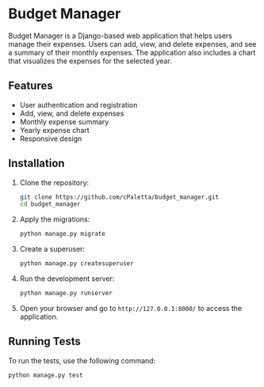 # Budget Manager

Budget Manager is a Django-based web application that helps users manage their expenses. Users can add, view, and delete expenses, and see a summary of their monthly expenses. The application also includes a chart that visualizes the expenses for the selected year.

## Features

- User authentication and registration
- Add, view, and delete expenses
- Monthly expense summary
- Yearly expense chart
- Responsive design

## Installation

1. Clone the repository:
   ```sh
   git clone https://github.com/cPaletta/budget_manager.git
   cd budget_manager
   ```

2. Apply the migrations:
   ```sh
   python manage.py migrate
   ```

3. Create a superuser:
   ```sh
   python manage.py createsuperuser
   ```

4. Run the development server:
   ```sh
   python manage.py runserver
   ```

5. Open your browser and go to `http://127.0.0.1:8000/` to access the application.

## Running Tests

To run the tests, use the following command:
```sh
python manage.py test
```
